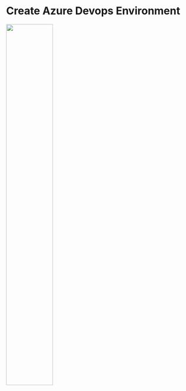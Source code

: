 # Create Azure Devops Environment

<img src="https://github.com/simonsuthers/Test.SqlDatabase/upload/master/Notes/Pictures/Environments/01Environment.png" width="50%" height="50%">



